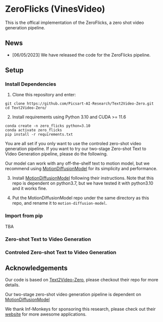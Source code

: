# ZeroFlicks (VinesVideo)

This is the offical implementation of the ZeroFlicks, a zero shot video generation pipeline.

## News

* [06/05/2023] We have released the code for the ZeroFlicks pipeline.

## Setup

### Install Dependencies 

1. Clone this repository and enter:

``` shell
git clone https://github.com/Picsart-AI-Research/Text2Video-Zero.git
cd Text2Video-Zero/
```
2. Install requirements using Python 3.10 and CUDA >= 11.6
``` shell
conda create -n zero_flicks python=3.10
conda activate zero_flicks
pip install -r requirements.txt
```

You are all set if you only want to use the controled zero-shot video generation pipeline. If you want to try our two-stage Zero-shot Text to Video Generation pipeline, please do the following.

Our model can work with any off-the-shelf text to motion model, but we recommend using [MotionDiffusionModel](https://github.com/GuyTevet/motion-diffusion-model) for its simplicity and performance.

3. Install [MotionDiffusionModel](https://github.com/GuyTevet/motion-diffusion-model) following their instructions. Note that this repo is dependent on python3.7, but we have tested it with python3.10 and it works fine.

4. Put the MotionDiffusionModel repo under the same directory as this repo, and rename it to `motion-diffusion-model`.

### Import from pip
TBA
<!-- We have also released a pip package for the zero-shot video generation pipeline. You can install it using:
``` shell
pip install zero-flicks
``` -->


### Zero-shot Text to Video Generation



### Controled Zero-shot Text to Video Generation

## Acknowledgements

Our code is based on [Text2Video-Zero](https://github.com/Picsart-AI-Research/Text2Video-Zero/tree/main), please checkout their repo for more details.

Our two-stage zero-shot video generation pipeline is dependent on [MotionDiffusionModel](https://github.com/GuyTevet/motion-diffusion-model)

We thank Inf-Monkeys for sponsoring this research, please check out their [website](https://frame.infmonkeys.com/) for more awesome applications.